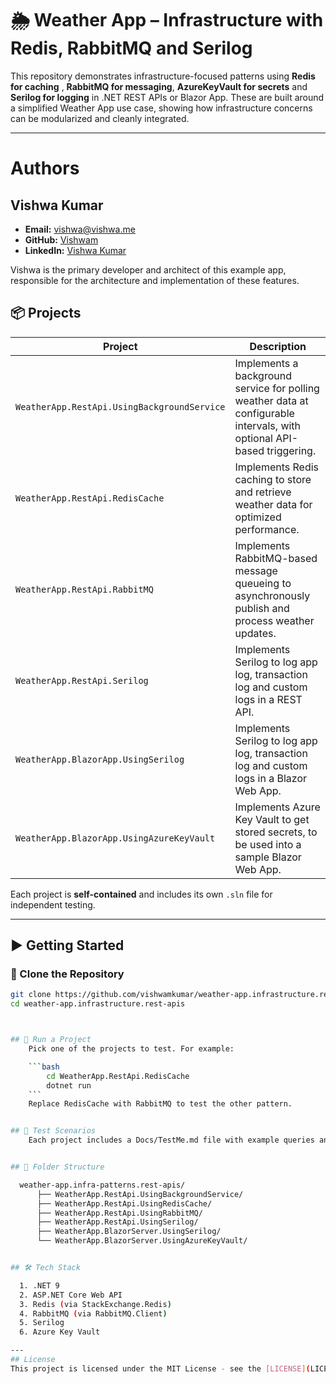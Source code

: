 # 🌦️ Weather App – Infrastructure with Redis, RabbitMQ and Serilog 

This repository demonstrates infrastructure-focused patterns using **Redis for caching** , **RabbitMQ for messaging**, **AzureKeyVault for secrets**  and **Serilog for logging** in .NET REST APIs or Blazor App. These are built around a simplified Weather App use case, showing how infrastructure concerns can be modularized and cleanly integrated.

---
# Authors

## Vishwa Kumar

- **Email:** vishwa@vishwa.me
- **GitHub:** [Vishwam](https://github.com/vishwamkumar)
- **LinkedIn:** [Vishwa Kumar](https://www.linkedin.com/in/vishwamohan)

Vishwa is the primary developer and architect of this example app, responsible for the architecture and implementation of these features.


## 📦 Projects

| Project | Description |
|--------|-------------|
| `WeatherApp.RestApi.UsingBackgroundService` | Implements a background service for polling weather data at configurable intervals, with optional API-based triggering. |
| `WeatherApp.RestApi.RedisCache` | Implements Redis caching to store and retrieve weather data for optimized performance. |
| `WeatherApp.RestApi.RabbitMQ`   | Implements RabbitMQ-based message queueing to asynchronously publish and process weather updates. |
| `WeatherApp.RestApi.Serilog`   | Implements Serilog to log app log, transaction log and custom logs in a REST API. |
| `WeatherApp.BlazorApp.UsingSerilog`   | Implements Serilog to log app log, transaction log and custom logs in a Blazor Web App. |
| `WeatherApp.BlazorApp.UsingAzureKeyVault`   | Implements Azure Key Vault to get stored secrets, to be used into a sample Blazor Web App. |


Each project is **self-contained** and includes its own `.sln` file for independent testing.

---

## ▶️ Getting Started

### 🔁 Clone the Repository

```bash
git clone https://github.com/vishwamkumar/weather-app.infrastructure.rest-apis.git
cd weather-app.infrastructure.rest-apis



## 🚀 Run a Project
    Pick one of the projects to test. For example:

    ```bash
        cd WeatherApp.RestApi.RedisCache
        dotnet run
    ```
    Replace RedisCache with RabbitMQ to test the other pattern.


## 🧪 Test Scenarios
    Each project includes a Docs/TestMe.md file with example queries and test scenarios specific to the authentication scheme in use.


## 📂 Folder Structure

  weather-app.infra-patterns.rest-apis/
      ├── WeatherApp.RestApi.UsingBackgroundService/
      ├── WeatherApp.RestApi.UsingRedisCache/
      ├── WeatherApp.RestApi.UsingRabbitMQ/
      ├── WeatherApp.RestApi.UsingSerilog/
      ├── WeatherApp.BlazorServer.UsingSerilog/
      └── WeatherApp.BlazorServer.UsingAzureKeyVault/


## 🛠️ Tech Stack

  1. .NET 9
  2. ASP.NET Core Web API
  3. Redis (via StackExchange.Redis)
  4. RabbitMQ (via RabbitMQ.Client)
  5. Serilog
  6. Azure Key Vault

---
## License
This project is licensed under the MIT License - see the [LICENSE](LICENSE) file for details.
